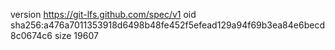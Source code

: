 version https://git-lfs.github.com/spec/v1
oid sha256:a476a7011353918d6498b48fe452f5efead129a94f69b3ea84e6becd8c0674c6
size 19607
